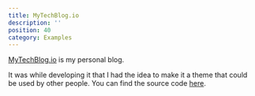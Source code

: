 ```yaml
---
title: MyTechBlog.io
description: ''
position: 40
category: Examples
---
```


[MyTechBlog.io](https://mytechblog.io) is my personal blog. 

It was while developing it that I had the idea to make it a theme that could be used by other people. You can find the source code [here](https://github.com/jsilva-pt/mytechblog.io).